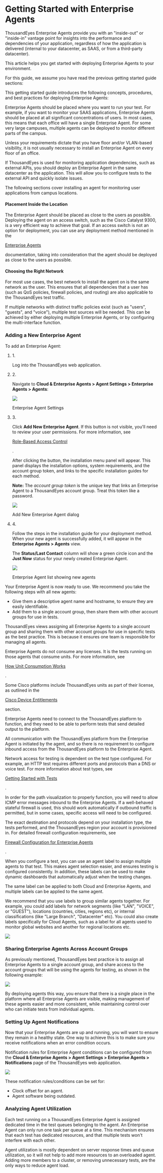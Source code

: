 # Getting Started with Enterprise Agents

ThousandEyes Enterprise Agents provide you with an "inside-out" or "inside-in" vantage point for insights into the performance and dependencies of your application, regardless of how the application is delivered (internal to your datacenter, as SAAS, or from a third-party datacenter).

This article helps you get started with deploying Enterprise Agents to your environment.

For this guide, we assume you have read the previous getting started guide sections:

This getting started guide introduces the following concepts, procedures, and best practices for deploying Enterprise Agents:

Enterprise Agents should be placed where you want to run your test. For example, if you want to monitor your SAAS applications, Enterprise Agents should be placed at all significant concentrations of users. In most cases, this means that each office will have a single Enterprise Agent. For some very large campuses, multiple agents can be deployed to monitor different parts of the campus.

Unless your requirements dictate that you have floor and/or VLAN-based visibility, it is not usually necessary to install an Enterprise Agent on every floor of an office.

If ThousandEyes is used for monitoring application dependencies, such as external APIs, you should deploy an Enterprise Agent in the same datacenter as the application. This will allow you to configure tests to the external API and quickly isolate issues.

The following sections cover installing an agent for monitoring user applications from campus locations.

#### Placement Inside the Location <a href="#placement-inside-the-location" id="placement-inside-the-location"></a>

The Enterprise Agent should be placed as close to the users as possible. Deploying the agent on an access switch, such as the Cisco Catalyst 9300, is a very efficient way to achieve that goal. If an access switch is not an option for deployment, you can use any deployment method mentioned in the

[Enterprise Agents](https://docs.thousandeyes.com/product-documentation/global-vantage-points/enterprise-agents)

documentation, taking into consideration that the agent should be deployed as close to the users as possible.

#### Choosing the Right Network <a href="#choosing-the-right-network" id="choosing-the-right-network"></a>

For most use cases, the best network to install the agent on is the same network as the user. This ensures that all dependencies that a user has (such as QoS policies, firewall policies, and routing) are also applicable to the ThousandEyes test traffic.

If multiple networks with distinct traffic policies exist (such as "users", "guests", and "voice"), multiple test sources will be needed. This can be achieved by either deploying multiple Enterprise Agents, or by configuring the multi-interface function.

### Adding a New Enterprise Agent <a href="#adding-a-new-enterprise-agent" id="adding-a-new-enterprise-agent"></a>

To add an Enterprise Agent:

1.  1\.

    Log into the ThousandEyes web application.
2.  2\.

    Navigate to **Cloud & Enterprise Agents > Agent Settings > Enterprise Agents > Agents**:

    ![](https://2360053865-files.gitbook.io/\~/files/v0/b/gitbook-x-prod.appspot.com/o/spaces%2F-M4QARF6s57qxMrOHDTZ%2Fuploads%2Fgit-blob-9bd1d68a5c0389cbe2b19a1ebdb288cdaab57289%2Fproduct-documentation-getting-started-getting-started-with-enterprise-agents-1.png?alt=media)

    Enterprise Agent Settings
3.  3\.

    Click **Add New Enterprise Agent**. If this button is not visible, you'll need to review your user permissions. For more information, see

    [Role-Based Access Control](https://docs.thousandeyes.com/product-documentation/user-management/rbac/role-based-access-control-explained)

    .

    After clicking the button, the installation menu panel will appear. This panel displays the installation options, system requirements, and the account group token, and links to the specific installation guides for each method.

    **Note:** The _account group token_ is the unique key that links an Enterprise Agent to a ThousandEyes account group. Treat this token like a password.

    ![](https://2360053865-files.gitbook.io/\~/files/v0/b/gitbook-x-prod.appspot.com/o/spaces%2F-M4QARF6s57qxMrOHDTZ%2Fuploads%2Fgit-blob-1526d8ebd8c1c47611859e8e3b043216128fd241%2Fproduct-documentation-getting-started-getting-started-with-enterprise-agents-2.png?alt=media)

    Add New Enterprise Agent dialog
4.  4\.

    Follow the steps in the installation guide for your deployment method. When your new agent is successfully added, it will appear in the **Enterprise Agents > Agents** view.

    The **Status/Last Contact** column will show a green circle icon and the **Just Now** status for your newly created Enterprise Agent.

    ![](https://2360053865-files.gitbook.io/\~/files/v0/b/gitbook-x-prod.appspot.com/o/spaces%2F-M4QARF6s57qxMrOHDTZ%2Fuploads%2Fgit-blob-b90fd301db666c91ad4d15644a9070ee3acf6428%2Fproduct-documentation-getting-started-getting-started-with-enterprise-agents-3.png?alt=media)

    Enterprise Agent list showing new agents

Your Enterprise Agent is now ready to use. We recommend you take the following steps with all new agents:

* Give them a descriptive agent name and hostname, to ensure they are easily identifiable.
* Add them to a single account group, then share them with other account groups for use in tests.

ThousandEyes views assigning all Enterprise Agents to a single account group and sharing them with other account groups for use in specific tests as the best practice. This is because it ensures one team is responsible for managing all agents.

Enterprise Agents do not consume any licenses. It is the tests running on those agents that consume units. For more information, see

[How Unit Consumption Works](https://docs.thousandeyes.com/product-documentation/user-management/usage-and-billing/how-unit-consumption-works)

.

Some Cisco platforms include ThousandEyes units as part of their license, as outlined in the

[Cisco Device Entitlements](https://docs.thousandeyes.com/product-documentation/global-vantage-points/enterprise-agents/installing/cisco-devices#entitlements)

section.

Enterprise Agents need to connect to the ThousandEyes platform to function, and they need to be able to perform tests that send detailed output to the platform.

All communication with the ThousandEyes platform from the Enterprise Agent is initiated by the agent, and so there is no requirement to configure inbound access from the ThousandEyes platform to the Enterprise Agent.

Network access for testing is dependent on the test type configured. For example, an HTTP test requires different ports and protocols than a DNS or voice test. For more information about test types, see

[Getting Started with Tests](broken-reference)

.

In order for the path visualization to properly function, you will need to allow ICMP error messages inbound to the Enterprise Agents. If a well-behaved stateful firewall is used, this should work automatically if outbound traffic is permitted, but in some cases, specific access will need to be configured.

The exact destination and protocols depend on your installation type, the tests performed, and the ThousandEyes region your account is provisioned in. For detailed firewall configuration requirements, see

[Firewall Configuration for Enterprise Agents](https://docs.thousandeyes.com/product-documentation/global-vantage-points/enterprise-agents/configuring/firewall-configuration-for-enterprise-agents)

.

When you configure a test, you can use an agent label to assign multiple agents to that test. This makes agent selection easier, and ensures testing is configured consistently. In addition, these labels can be used to make dynamic dashboards that automatically adjust when the testing changes.

The same label can be applied to both Cloud and Enterprise Agents, and multiple labels can be applied to the same agent.

We recommend that you use labels to group similar agents together. For example, you could add labels for network segments (like "LAN", "VOICE", or "GUEST"), locations (countries, cities, regions etc), or internal classifications (like "Large Branch", "Datacenter" etc). You could also create labels specifically for Cloud Agents, such as a label for all agents used to monitor global websites and another for regional locations etc.

![](https://2360053865-files.gitbook.io/\~/files/v0/b/gitbook-x-prod.appspot.com/o/spaces%2F-M4QARF6s57qxMrOHDTZ%2Fuploads%2Fgit-blob-f0ec7a276e6d283c9ddbb448fc5cd470220e54f9%2Fproduct-documentation-getting-started-getting-started-with-enterprise-agents-4.png?alt=media)

### Sharing Enterprise Agents Across Account Groups <a href="#sharing-enterprise-agents-across-account-groups" id="sharing-enterprise-agents-across-account-groups"></a>

As previously mentioned, ThousandEyes best practice is to assign all Enterprise Agents to a single account group, and share access to the account groups that will be using the agents for testing, as shown in the following example:

![](https://2360053865-files.gitbook.io/\~/files/v0/b/gitbook-x-prod.appspot.com/o/spaces%2F-M4QARF6s57qxMrOHDTZ%2Fuploads%2Fgit-blob-5aa10a82623617ee532a1729f319bc6fb674b2b4%2Fproduct-documentation-getting-started-getting-started-with-enterprise-agents-5.png?alt=media)

By deploying agents this way, you ensure that there is a single place in the platform where all Enterprise Agents are visible, making management of these agents easier and more consistent, while maintaining control over who can initiate tests from individual agents.

### Setting Up Agent Notifications <a href="#setting-up-agent-notifications" id="setting-up-agent-notifications"></a>

Now that your Enterprise Agents are up and running, you will want to ensure they remain in a healthy state. One way to achieve this is to make sure you receive notifications when an error condition occurs.

Notification rules for Enterprise Agent conditions can be configured from the **Cloud & Enterprise Agents > Agent Settings > Enterprise Agents > Notifications** page of the ThousandEyes web application.

![](https://2360053865-files.gitbook.io/\~/files/v0/b/gitbook-x-prod.appspot.com/o/spaces%2F-M4QARF6s57qxMrOHDTZ%2Fuploads%2Fgit-blob-c788e2c51f3e754aeeaebdb6d943ad1677d9bc4e%2Fproduct-documentation-getting-started-getting-started-with-enterprise-agents-6.png?alt=media)

These notification rules/conditions can be set for:

* Clock offset for an agent.
* Agent software being outdated.

### Analyzing Agent Utilization <a href="#analyzing-agent-utilization" id="analyzing-agent-utilization"></a>

Each test running on a ThousandEyes Enterprise Agent is assigned dedicated time in the test queues belonging to the agent. An Enterprise Agent can only run one task per queue at a time. This mechanism ensures that each test has dedicated resources, and that multiple tests won't interfere with each other.

Agent utilization is mostly dependent on server response times and queue utilization, so it will not help to add more resources to an overloaded agent. Adding more members to a cluster, or removing unnecessary tests, are the only ways to reduce agent load.
